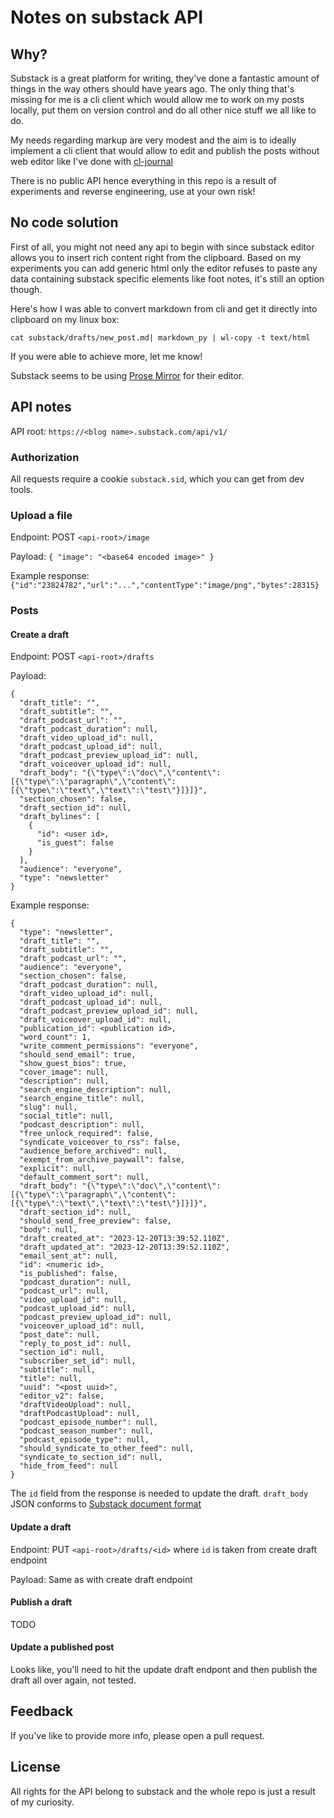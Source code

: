 # Notes on substack API

## Why?

Substack is a great platform for writing, they've done a fantastic amount of things in the way others should have years ago. The only thing that's missing for me is a cli client which would allow me to work on my posts locally, put them on version control and do all other nice stuff we all like to do.

My needs regarding markup are very modest and the aim is to ideally implement a cli client that would allow to edit and publish the posts without web editor like I've done with [cl-journal](https://can3p.github.io/cl-journal/)

There is no public API hence everything in this repo is a result of experiments and reverse engineering, use at your own risk!

## No code solution

First of all, you might not need any api to begin with since substack editor allows you to insert rich content right from the clipboard. Based on my experiments you can add generic html only the editor refuses to paste any data containing substack specific elements like foot notes, it's still an option though.

Here's how I was able to convert markdown from cli and get it directly into clipboard on my linux box:

```
cat substack/drafts/new_post.md| markdown_py | wl-copy -t text/html
```

If you were able to achieve more, let me know!

Substack seems to be using [Prose Mirror](https://prosemirror.net/) for their editor.

## API notes

API root: `https://<blog name>.substack.com/api/v1/`

### Authorization

All requests require a cookie `substack.sid`, which you can get from dev tools.

### Upload a file

Endpoint: POST `<api-root>/image`

Payload: `{ "image": "<base64 encoded image>" }`

Example response: `{"id":"23824782","url":"...","contentType":"image/png","bytes":28315}`

### Posts

#### Create a draft

Endpoint: POST `<api-root>/drafts`

Payload:

```
{
  "draft_title": "",
  "draft_subtitle": "",
  "draft_podcast_url": "",
  "draft_podcast_duration": null,
  "draft_video_upload_id": null,
  "draft_podcast_upload_id": null,
  "draft_podcast_preview_upload_id": null,
  "draft_voiceover_upload_id": null,
  "draft_body": "{\"type\":\"doc\",\"content\":[{\"type\":\"paragraph\",\"content\":[{\"type\":\"text\",\"text\":\"test\"}]}]}",
  "section_chosen": false,
  "draft_section_id": null,
  "draft_bylines": [
    {
      "id": <user id>,
      "is_guest": false
    }
  ],
  "audience": "everyone",
  "type": "newsletter"
}
```

Example response:

```
{
  "type": "newsletter",
  "draft_title": "",
  "draft_subtitle": "",
  "draft_podcast_url": "",
  "audience": "everyone",
  "section_chosen": false,
  "draft_podcast_duration": null,
  "draft_video_upload_id": null,
  "draft_podcast_upload_id": null,
  "draft_podcast_preview_upload_id": null,
  "draft_voiceover_upload_id": null,
  "publication_id": <publication id>,
  "word_count": 1,
  "write_comment_permissions": "everyone",
  "should_send_email": true,
  "show_guest_bios": true,
  "cover_image": null,
  "description": null,
  "search_engine_description": null,
  "search_engine_title": null,
  "slug": null,
  "social_title": null,
  "podcast_description": null,
  "free_unlock_required": false,
  "syndicate_voiceover_to_rss": false,
  "audience_before_archived": null,
  "exempt_from_archive_paywall": false,
  "explicit": null,
  "default_comment_sort": null,
  "draft_body": "{\"type\":\"doc\",\"content\":[{\"type\":\"paragraph\",\"content\":[{\"type\":\"text\",\"text\":\"test\"}]}]}",
  "draft_section_id": null,
  "should_send_free_preview": false,
  "body": null,
  "draft_created_at": "2023-12-20T13:39:52.110Z",
  "draft_updated_at": "2023-12-20T13:39:52.110Z",
  "email_sent_at": null,
  "id": <numeric id>,
  "is_published": false,
  "podcast_duration": null,
  "podcast_url": null,
  "video_upload_id": null,
  "podcast_upload_id": null,
  "podcast_preview_upload_id": null,
  "voiceover_upload_id": null,
  "post_date": null,
  "reply_to_post_id": null,
  "section_id": null,
  "subscriber_set_id": null,
  "subtitle": null,
  "title": null,
  "uuid": "<post uuid>",
  "editor_v2": false,
  "draftVideoUpload": null,
  "draftPodcastUpload": null,
  "podcast_episode_number": null,
  "podcast_season_number": null,
  "podcast_episode_type": null,
  "should_syndicate_to_other_feed": null,
  "syndicate_to_section_id": null,
  "hide_from_feed": null
}
```

The `id` field from the response is needed to update the draft. `draft_body` JSON conforms to [Substack document format](doc_format.md)

#### Update a draft

Endpoint: PUT `<api-root>/drafts/<id>` where `id` is taken from create draft endpoint

Payload: Same as with create draft endpoint

#### Publish a draft

TODO

#### Update a published post

Looks like, you'll need to hit the update draft endpont and then publish the draft all over again, not tested.

## Feedback

If you've like to provide more info, please open a pull request.

## License

All rights for the API belong to substack and the whole repo is just a result of my curiosity.
